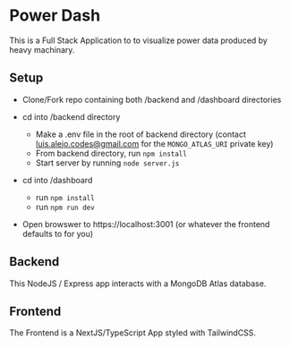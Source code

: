 # Power Dash

This is a Full Stack Application to to visualize power data produced by heavy machinary. 

## Setup

- Clone/Fork repo containing both /backend and /dashboard directories
- cd into /backend directory
  - Make a .env file in the root of backend directory (contact luis.alejo.codes@gmail.com for the ```MONGO_ATLAS_URI``` private key)
  - From backend directory, run ```npm install```
  - Start server by running ```node server.js```
- cd into /dashboard
  - run ```npm install```
  - run ```npm run dev```
 
- Open browswer to https://localhost:3001 (or whatever the frontend defaults to for you)

## Backend

This NodeJS / Express app interacts with a MongoDB Atlas database.


## Frontend

The Frontend is a NextJS/TypeScript App styled with TailwindCSS. 
